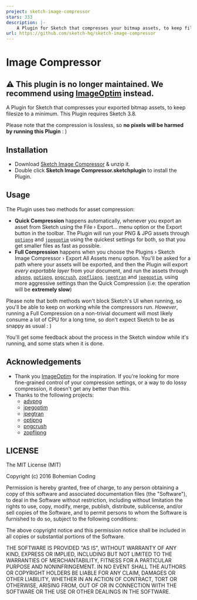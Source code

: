 ```yaml
---
project: sketch-image-compressor
stars: 333
description: |-
    A Plugin for Sketch that compresses your bitmap assets, to keep filesize to a minimum.
url: https://github.com/sketch-hq/sketch-image-compressor
---
```


# Image Compressor

⚠️ This plugin is no longer maintained. We recommend using [ImageOptim](https://imageoptim.com/sketch) instead.
---

A Plugin for Sketch that compresses your exported bitmap assets, to keep filesize to a minimum. This Plugin requires Sketch 3.8.

Please note that the compression is lossless, so **no pixels will be harmed by running this Plugin** : )

## Installation

- Download [Sketch Image Compressor](https://github.com/sketch-hq/sketch-image-compressor/files/1439529/sketch.image.compressor.sketchplugin.zip) & unzip it.
- Double click **Sketch Image Compressor.sketchplugin** to install the Plugin.


## Usage

The Plugin uses two methods for asset compression:

- **Quick Compression** happens automatically, whenever you export an asset from Sketch using the File › Export… menu option or the Export button in the toolbar. The Plugin will run your PNG & JPG assets through [`optipng`](http://optipng.sourceforge.net) and [`jpegoptim`](https://github.com/tjko/jpegoptim) using the quickest settings for both, so that you get smaller files as fast as possible.
- **Full Compression** happens when you choose the Plugins › Sketch Image Compressor › Export All Assets menu option. You'll be asked for a path where your assets will be exported, and then the Plugin will export *every exportable layer* from your document, and run the assets through [`advpng`](https://github.com/amadvance/advancecomp), [`optipng`](http://optipng.sourceforge.net), [`pngcrush`](https://sourceforge.net/projects/pmt/files/), [`zopflipng`](https://github.com/google/zopfli), [`jpegtran`](http://www.infai.org/jpeg/) and [`jpegoptim`](https://github.com/tjko/jpegoptim), using more aggressive settings than the Quick Compression (i.e: the operation will be **extremely slow**)

Please note that both methods won't block Sketch's UI when running, so you'll be able to keep on working while the compressors run. *However*, running a Full Compression on a non-trivial document will most likely consume a lot of CPU for a long time, so don't expect Sketch to be as snappy as usual : )

You'll get some feedback about the process in the Sketch window while it's running, and some stats when it is done.

## Acknowledgements

- Thank you [ImageOptim](https://imageoptim.com) for the inspiration. If you're looking for more fine-grained control of your compression settings, or a way to do lossy compression, it doesn't get any better than this.
- Thanks to the following projects:
  - [advpng](https://github.com/amadvance/advancecomp)
  - [jpegoptim](https://github.com/tjko/jpegoptim)
  - [jpegtran](http://www.infai.org/jpeg/)
  - [optipng](http://optipng.sourceforge.net)
  - [pngcrush](https://sourceforge.net/projects/pmt/files/)
  - [zopflipng](https://github.com/google/zopfli)

## LICENSE

The MIT License (MIT)

Copyright (c) 2016 Bohemian Coding

Permission is hereby granted, free of charge, to any person obtaining a copy
of this software and associated documentation files (the "Software"), to deal
in the Software without restriction, including without limitation the rights
to use, copy, modify, merge, publish, distribute, sublicense, and/or sell
copies of the Software, and to permit persons to whom the Software is
furnished to do so, subject to the following conditions:

The above copyright notice and this permission notice shall be included in
all copies or substantial portions of the Software.

THE SOFTWARE IS PROVIDED "AS IS", WITHOUT WARRANTY OF ANY KIND, EXPRESS OR
IMPLIED, INCLUDING BUT NOT LIMITED TO THE WARRANTIES OF MERCHANTABILITY,
FITNESS FOR A PARTICULAR PURPOSE AND NONINFRINGEMENT. IN NO EVENT SHALL THE
AUTHORS OR COPYRIGHT HOLDERS BE LIABLE FOR ANY CLAIM, DAMAGES OR OTHER
LIABILITY, WHETHER IN AN ACTION OF CONTRACT, TORT OR OTHERWISE, ARISING FROM,
OUT OF OR IN CONNECTION WITH THE SOFTWARE OR THE USE OR OTHER DEALINGS IN
THE SOFTWARE.


